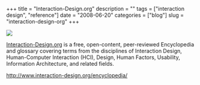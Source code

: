 +++
title = "Interaction-Design.org"
description = ""
tags = ["interaction design", "reference"]
date = "2008-06-20"
categories = ["blog"]
slug = "interaction-design-org"
+++



  <div class="notebook-screenshot"><a href="http://www.interaction-design.org/encyclopedia/"><img src="//konigi.com/media/bluga/wt485b8e026e3bb.jpg"/></a></div><p><a href="http://www.interaction-design.org/">Interaction-Design.org</a> is a free, open-content, peer-reviewed Encyclopedia and glossary covering terms from the disciplines of Interaction Design, Human-Computer Interaction (HCI), Design, Human Factors, Usability, Information Architecture, and related fields.</p>
    
  <a href="http://www.interaction-design.org/encyclopedia/">http://www.interaction-design.org/encyclopedia/</a>
